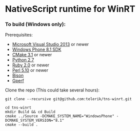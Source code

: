 # NativeScript runtime for WinRT

### To build (Windows only):

Prerequisites:

* [Microsoft Visual Studio 2013](http://www.visualstudio.com/products/visual-studio-community-vs) or newer
* [Windows Phone 8.1 SDK](https://dev.windows.com/en-us/develop/download-phone-sdk)
* [CMake 3.1](http://www.cmake.org/download/) or newer
* [Python 2.7](https://www.python.org/downloads/windows/)
* [Ruby 2.0](http://rubyinstaller.org/downloads/) or newer
* [Perl 5.10](http://www.activestate.com/activeperl/downloads) or newer
* [Bison](http://gnuwin32.sourceforge.net/packages/bison.htm#download)
* [Gperf](http://gnuwin32.sourceforge.net/packages/gperf.htm#download)

Clone the repo (This could take several hours):

```shell
git clone --recursive git@github.com:telerik/tns-winrt.git
```

```shell
cd tns-winrt
mkdir Build && cd Build
cmake ../Source -DCMAKE_SYSTEM_NAME="WindowsPhone" -DCMAKE_SYSTEM_VERSION="8.1"
cmake --build .
```
